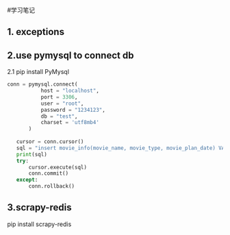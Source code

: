 #学习笔记
## 1. exceptions
## 2.use pymysql to connect db
 2.1 pip install PyMysql
 ```python
 conn = pymysql.connect(
            host = "localhost",
            port = 3306,
            user = "root",
            password = "1234123",
            db = "test",
            charset = 'utf8mb4'
        )
    
	cursor = conn.cursor()
	sql = "insert movie_info(movie_name, movie_type, movie_plan_date) VALUES('" f'{film_name}' "','" f'{film_type}' "','" f'{plan_date}' "')"
	print(sql)
	try:        
		cursor.execute(sql)        
		conn.commit()
	except:        
		conn.rollback()
```	
## 3.scrapy-redis
pip install scrapy-redis

